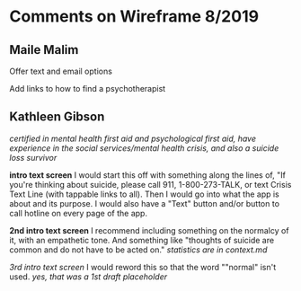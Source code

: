 # Comments on Wireframe 8/2019

## Maile Malim

Offer text and email options

Add links to how to find a psychotherapist

## Kathleen Gibson
*certified in mental health first aid and psychological first aid, have experience in the social services/mental health crisis, and also a suicide loss survivor*

**intro text screen**
I would start this off with something along the lines of, "If you're thinking about suicide, please call 911, 1-800-273-TALK, or text Crisis Text Line (with tappable links to all). 
Then I would go into what the app is about and its purpose. 
I would also have a "Text" button and/or button to call hotline on every page of the app. 

**2nd intro text screen**
I recommend including something on the normalcy of it, with an empathetic tone. And something like "thoughts of suicide are common and do not have to be acted on."
*statistics are in context.md*

*3rd intro text screen*
I would reword this so that the word ""normal" isn't used. 
*yes, that was a 1st draft placeholder*

